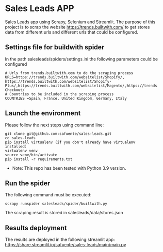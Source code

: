 # Sales Leads APP
Sales Leads app using Scrapy, Selenium and Streamlit. The purpose of this project is to scrap the website
https://trends.builtwith.com/ to get stores data from different urls and different urls that could be configured.


## Settings file for buildwith spider
In the path salesleads/spiders/settings.ini the following parameters could be configured
    
    # Urls from trends.builtwith.com to do the scraping process
    URLS=https://trends.builtwith.com/websitelist/Shopify/, https://trends.builtwith.com/websitelist/Shopify-Plus/,https://trends.builtwith.com/websitelist/Magento/,https://trends.builtwith.com/websitelist/WooCommerce-Checkout/
    # Countries to be included in the scraping process
    COUNTRIES =Spain, France, United Kingdom, Germany, Italy

## Launch the environment
Please follow the next steps using command line:

    git clone git@github.com:safuente/sales-leads.git
    cd sales-leads
    pip install virtualenv (if you don't already have virtualenv installed)
    virtualenv venv
    source venv/bin/activate
    pip install -r requirements.txt

* Note: This repo has been tested with Python 3.9 version.

## Run the spider
The following command must be executed:
    
    scrapy runspider salesleads/spider/builtwith.py

The scraping result is stored in salesleads/data/stores.json

## Results deployment
The results are deployed in the following streamlit app:
https://share.streamlit.io/safuente/sales-leads/main/main.py


